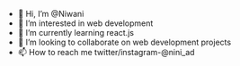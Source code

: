 - 👋 Hi, I’m @Niwani
- 👀 I’m interested in web development
- 🌱 I’m currently learning react.js
- 💞️ I’m looking to collaborate on web development projects
- 📫 How to reach me twitter/instagram-@nini_ad

<!---
Niwani/Niwani is a ✨ special ✨ repository because its `README.md` (this file) appears on your GitHub profile.
You can click the Preview link to take a look at your changes.
--->

